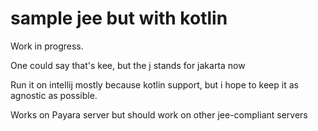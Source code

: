 # sample jee but with kotlin

Work in progress.

One could say that's kee, but the j stands for jakarta now

Run it on intellij mostly because kotlin support, but i hope to keep it as
agnostic as possible.

Works on Payara server but should work on other jee-compliant servers
